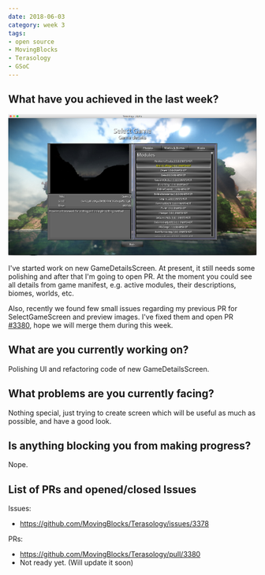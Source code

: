```yaml
---
date: 2018-06-03
category: week 3
tags:
- open source
- MovingBlocks
- Terasology
- GSoC
---
```


##  What have you achieved in the last week?

![Week3](images/week3.png)

I've started work on new GameDetailsScreen. At present, it still needs some polishing and after that I'm going to open PR.
At the moment you could see all details from game manifest, e.g. active modules, their descriptions, biomes, worlds, etc.

Also, recently we found few small issues regarding my previous PR for SelectGameScreen and preview images.
I've fixed them and open PR [#3380](https://github.com/MovingBlocks/Terasology/pull/3380), hope we will merge them during this week.

## What are you currently working on?

Polishing UI and refactoring code of new GameDetailsScreen.

##  What problems are you currently facing?

Nothing special, just trying to create screen which will be useful as much as possible, and have a good look.

##  Is anything blocking you from making progress?

Nope.

## List of PRs and opened/closed Issues

Issues:

* https://github.com/MovingBlocks/Terasology/issues/3378

PRs:

* https://github.com/MovingBlocks/Terasology/pull/3380
* Not ready yet. (Will update it soon)


